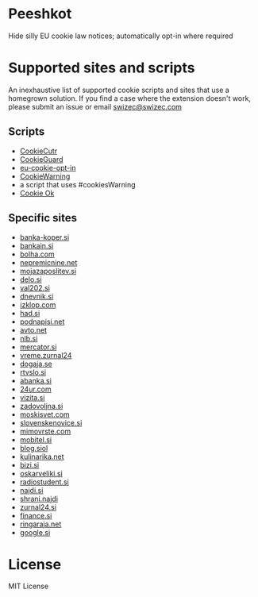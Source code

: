 Peeshkot
========

Hide silly EU cookie law notices; automatically opt-in where required


Supported sites and scripts
========

An inexhaustive list of supported cookie scripts and sites that use a
homegrown solution. If you find a case where the extension doesn't
work, please submit an issue or email swizec@swizec.com

Scripts
------

 * [CookieCutr](http://cookiecuttr.com/)
 * [CookieGuard](http://cookieguard.eu/)
 * [eu-cookie-opt-in](https://github.com/creativeaura/eu-cookie-opt-in)
 * [CookieWarning](https://github.com/Scott-Herbert/CookieWarning)
 * a script that uses #cookiesWarning
 * [Cookie Ok](http://cookieok.eu/)

Specific sites
------
* [banka-koper.si](http://banka-koper.si)
* [bankain.si](http://bankain.si)
* [bolha.com](http://bolha.com)
* [nepremicnine.net](http://nepremicnine.net)
* [mojazaposlitev.si](http://mojazaposlitev.si)
* [delo.si](http://delo.si)
* [val202.si](http://val202.si)
* [dnevnik.si](http://dnevnik.si)
* [izklop.com](http://izklop.com)
* [had.si](http://had.si)
* [podnapisi.net](http://podnapisi.net)
* [avto.net](http://avto.net)
* [nlb.si](http://nlb.si)
* [mercator.si](http://mercator.si)
* [vreme.zurnal24](http://vreme.zurnal24)
* [dogaja.se](http://dogaja.se)
* [rtvslo.si](http://rtvslo.si)
* [abanka.si](http://abanka.si)
* [24ur.com](http://24ur.com)
* [vizita.si](http://vizita.si)
* [zadovoljna.si](http://zadovoljna.si)
* [moskisvet.com](http://moskisvet.com)
* [slovenskenovice.si](http://slovenskenovice.si)
* [mimovrste.com](http://mimovrste.com)
* [mobitel.si](http://mobitel.si)
* [blog.siol](http://blog.siol)
* [kulinarika.net](http://kulinarika.net)
* [bizi.si](http://bizi.si)
* [oskarveliki.si](http://oskarveliki.si)
* [radiostudent.si](http://radiostudent.si)
* [najdi.si](http://najdi.si)
* [shrani.najdi](http://shrani.najdi)
* [zurnal24.si](http://zurnal24.si)
* [finance.si](http://finance.si)
* [ringaraja.net](http://ringaraja.net)
* [google.si](http://google.si)

License
========

MIT License
